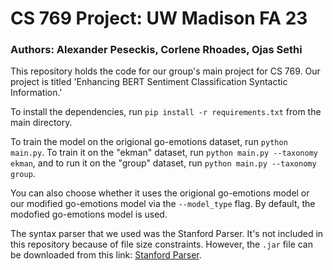 
# CS 769 Project: UW Madison FA 23
### Authors: Alexander Peseckis, Corlene Rhoades, Ojas Sethi

This repository holds the code for our group's main project for CS 769. Our project is titled 'Enhancing BERT Sentiment Classification Syntactic Information.'

To install the dependencies, run ```pip install -r requirements.txt``` from the main directory.

To train the model on the origional go-emotions dataset, run `python main.py`. To train it on the "ekman" dataset, run `python main.py --taxonomy ekman`, and to run it on the "group" dataset, run `python main.py --taxonomy group`.

You can also choose whether it uses the origional go-emotions model or our modified go-emotions model via the `--model_type` flag. By default, the modofied go-emotions model is used.

The syntax parser that we used was the Stanford Parser. It's not included in this repository because of file size constraints. However, the ```.jar``` file can be downloaded from this link: [Stanford Parser](https://nlp.stanford.edu/software/lex-parser.shtml#Download).
